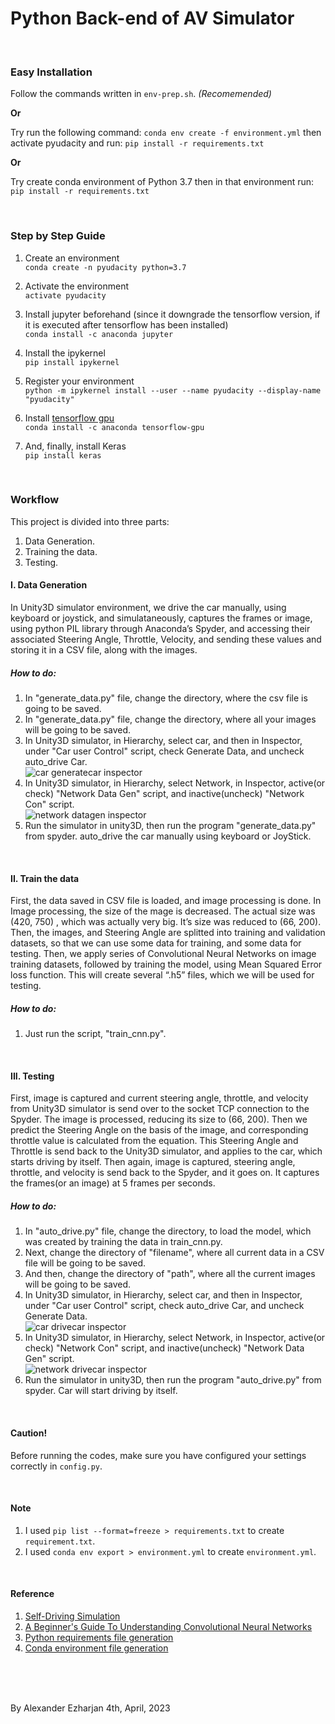 # Python Back-end of AV Simulator

<br>

### Easy Installation

Follow the commands written in `env-prep.sh`. _(Recomemended)_

**Or**

Try run the following command:
```conda env create -f environment.yml```
then activate pyudacity and run:
```pip install -r requirements.txt```

**Or**

Try create conda environment of Python 3.7 then in that environment run:
```pip install -r requirements.txt```

<br>

### Step by Step Guide

1. Create an environment <br/>
```conda create -n pyudacity python=3.7```

2. Activate the environment <br/>
```activate pyudacity```

3. Install jupyter beforehand (since it downgrade the tensorflow version, if it is executed after tensorflow has been installed)<br/>
```conda install -c anaconda jupyter```

4. Install the ipykernel<br/>
```pip install ipykernel```


5. Register your environment<br/>
```python -m ipykernel install --user --name pyudacity --display-name "pyudacity"```

6. Install [tensorflow gpu](https://anaconda.org/anaconda/tensorflow-gpu)<br/>
```conda install -c anaconda tensorflow-gpu```

7. And, finally, install Keras<br/>
```pip install keras```


<br>


### Workflow

This project is divided into three parts:

1) Data Generation.
2) Training the data.
3) Testing.


#### I. Data Generation

In Unity3D simulator environment, we drive the car manually, using keyboard or joystick, and simulataneously, captures the frames or image, using python PIL library through Anaconda’s Spyder, and accessing their associated Steering Angle, Throttle, Velocity, and sending these values and storing it in a CSV file, along with the images.

##### How to do:
1) In "generate_data.py" file, change the directory, where the csv file is going to be saved.
2) In "generate_data.py" file, change the directory, where all your images will be going to be saved.
3) In Unity3D simulator, in Hierarchy, select car, and then in Inspector, under "Car user Control" script, check Generate Data, and uncheck auto_drive Car.<br/>
![car generatecar inspector](https://user-images.githubusercontent.com/31696557/39665840-c4405090-50b7-11e8-9e4f-d74937a0ca8c.png)
4) In Unity3D simulator, in Hierarchy, select Network, in Inspector, active(or check) "Network Data Gen" script, and inactive(uncheck) "Network Con" script.<br/>
![network datagen inspector](https://user-images.githubusercontent.com/31696557/39665856-ff1e5144-50b7-11e8-94e1-97ce57a7fe14.png)
5) Run the simulator in unity3D, then run the program "generate_data.py" from spyder. auto_drive the car manually using keyboard or JoyStick.


<br>

#### II. Train the data

First, the data saved in CSV file is loaded, and image processing is done. In Image processing, the size of the mage is decreased. The actual size was (420, 750) , which was actually very big. It’s size was reduced to (66, 200). Then, the images, and Steering Angle are splitted into training and validation datasets, so that we can use some data for training, and some data for testing.
Then, we apply series of Convolutional Neural Networks on image training datasets, followed by training the model, using Mean Squared Error loss function. This will create several “.h5” files, which we will be used for testing.

##### How to do:
1) Just run the script, "train_cnn.py".


<br>


#### III. Testing

First, image is captured and current steering angle, throttle, and velocity from Unity3D simulator is send over to the socket TCP connection to the Spyder. The image is processed, reducing its size to (66, 200). Then we predict the Steering Angle on the basis of the image, and corresponding throttle value is calculated from the equation. This Steering Angle and Throttle is send back to the Unity3D simulator, and applies to the car, which starts driving by itself. Then again, image is captured, steering angle, throttle, and velocity is send back to the Spyder, and it goes on. It captures the frames(or an image) at 5 frames per seconds.

##### How to do:
1) In "auto_drive.py" file, change the directory, to load the model, which was created by training the data in train_cnn.py.
2) Next, change the directory of "filename", where all current data in a CSV file will be going to be saved.
3) And then, change the directory of "path", where all the current images will be going to be saved.
4) In Unity3D simulator, in Hierarchy, select car, and then in Inspector, under "Car user Control" script, check auto_drive Car, and uncheck Generate Data.<br/>
![car drivecar inspector](https://user-images.githubusercontent.com/31696557/39666518-7f06294a-50c2-11e8-92f8-5ff9fa3b3d04.png)
5) In Unity3D simulator, in Hierarchy, select Network, in Inspector, active(or check) "Network Con" script, and inactive(uncheck)  "Network Data Gen" script.<br/>
![network drivecar inspector](https://user-images.githubusercontent.com/31696557/39666523-a9b2b9ba-50c2-11e8-8c55-45d0b2c3be2e.png)
6) Run the simulator in unity3D, then run the program "auto_drive.py" from spyder. Car will start driving by itself.

<br>


#### Caution!
Before running the codes, make sure you have configured your settings correctly in `config.py`.

<br>


#### Note
1. I used `pip list --format=freeze > requirements.txt` to create `requirement.txt`.
2. I used `conda env export > environment.yml` to create `environment.yml`.


<br>

#### Reference

1. [Self-Driving Simulation](https://github.com/MohammadWasil/Self-Driving-Car-Python)
2. [A Beginner's Guide To Understanding Convolutional Neural Networks](https://adeshpande3.github.io/A-Beginner's-Guide-To-Understanding-Convolutional-Neural-Networks/)
3. [Python requirements file generation](https://blog.csdn.net/qq_36078992/article/details/109435000)
4. [Conda environment file generation](https://blog.csdn.net/shunaoxi2313/article/details/92003710)

<br>
<br>
<br>

By Alexander Ezharjan
4th, April, 2023

